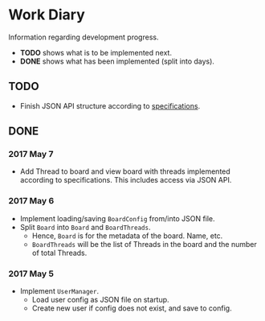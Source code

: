 # Work Diary
Information regarding development progress.
* **TODO** shows what is to be implemented next.
* **DONE** shows what has been implemented (split into days).

## TODO
* Finish JSON API structure according to [specifications](https://paper.dropbox.com/doc/JSON-API-Specifications-S6BHC351LStxlgySl55M2).

## DONE

### 2017 May 7
 * Add Thread to board and view board with threads implemented according to specifications. This includes access via JSON API.

### 2017 May 6
* Implement loading/saving `BoardConfig` from/into JSON file.
* Split `Board` into `Board` and `BoardThreads`.
  * Hence, `Board` is for the metadata of the board. Name, etc.
  * `BoardThreads` will be the list of Threads in the board and the number of total Threads.

### 2017 May 5
* Implement `UserManager`.
  * Load user config as JSON file on startup.
  * Create new user if config does not exist, and save to config.
